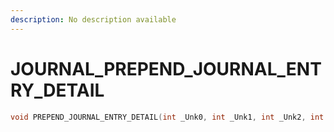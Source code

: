```yaml
---
description: No description available 
---
```


# JOURNAL\_PREPEND_JOURNAL_ENTRY_DETAIL

```cpp
void PREPEND_JOURNAL_ENTRY_DETAIL(int _Unk0, int _Unk1, int _Unk2, int _Unk3, int _Unk4);
```